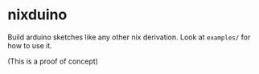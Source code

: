 # nixduino
Build arduino sketches like any other nix derivation.
Look at `examples/` for how to use it.

(This is a proof of concept)
